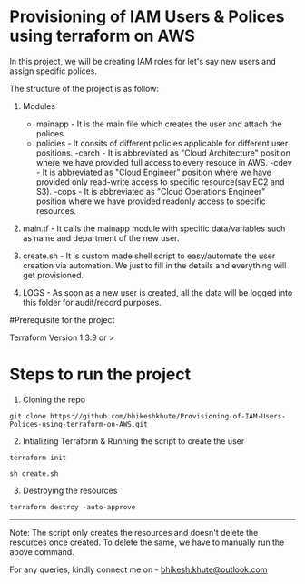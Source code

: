 # Provisioning of IAM Users & Polices using terraform on AWS

In this project, we will be creating IAM roles for let's say new users and assign specific polices. 

The structure of the project is as follow:

1. Modules
	- mainapp - It is the main file which creates the user and attach the polices.
	- policies - It consits of different policies applicable for different user positions. 
		-carch - It is abbreviated as "Cloud Architecture" position where we have provided full access to every resouce in AWS.
		-cdev - It is abbreviated as "Cloud Engineer" position where we have provided only read-write access to specific resource(say EC2 and S3). 
		-cops - It is abbreviated as "Cloud Operations Engineer" position where we have provided readonly access to specific resources. 

2. main.tf - It calls the mainapp module with specific data/variables such as name and department of the new user.

3. create.sh - It is custom made shell script to easy/automate the user creation via automation. We just to fill in the details and everything will get provisioned. 

4. LOGS - As soon as a new user is created, all the data will be logged into this folder for audit/record purposes.

#Prerequisite for the project

Terraform Version 1.3.9 or >

# Steps to run the project

1. Cloning the repo

```
git clone https://github.com/bhikeshkhute/Provisioning-of-IAM-Users-Polices-using-terraform-on-AWS.git
```

2. Intializing Terraform & Running the script to create the user

```
terraform init
```

```
sh create.sh
```

3. Destroying the resources

```
terraform destroy -auto-approve
```
---
Note: The script only creates the resources and doesn't delete the resources once created. To delete the same, we have to manually run the above command.

For any queries, kindly connect me on - bhikesh.khute@outlook.com
